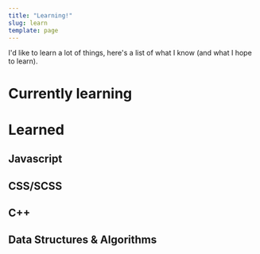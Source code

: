 ```yaml
---
title: "Learning!"
slug: learn
template: page
---
```


I'd like to learn a lot of things, here's a list of what I know (and what I hope to learn).

# Currently learning

# Learned

## Javascript

## CSS/SCSS

## C++

## Data Structures & Algorithms
